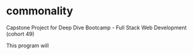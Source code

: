 # commonality
Capstone Project for Deep Dive Bootcamp - Full Stack Web Development (cohort 49)

This program will 